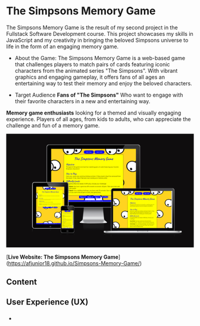 # The Simpsons Memory Game

The Simpsons Memory Game is the result of my second project in the Fullstack Software Development course. This project showcases my skills in JavaScript and my creativity in bringing the beloved Simpsons universe to life in the form of an engaging memory game.

- About the Game:
The Simpsons Memory Game is a web-based game that challenges players to match pairs of cards featuring iconic characters from the animated series "The Simpsons". With vibrant graphics and engaging gameplay, it offers fans of all ages an entertaining way to test their memory and enjoy the beloved characters.

- Target Audience
**Fans of "The Simpsons"** Who want to engage with their favorite characters in a new and entertaining way.

**Memory game enthusiasts** looking for a themed and visually engaging experience. Players of all ages, from kids to adults, who can appreciate the challenge and fun of a memory game.

![Responsiveness](assets/docs/responsive-01.png)

[**Live Website: The Simpsons Memory Game**] (<https://afjunior18.github.io/Simpsons-Memory-Game/>)

## Content

## User Experience (UX)

- ### 
